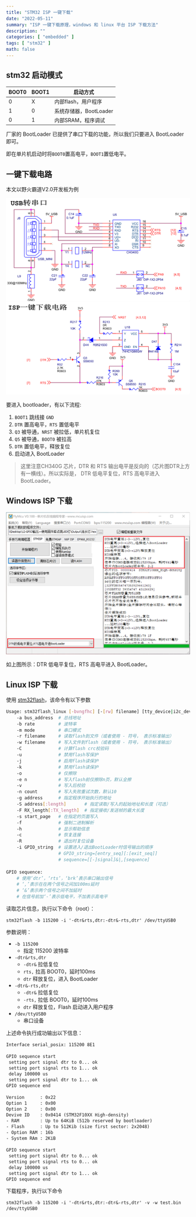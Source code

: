```yaml
---
title: "STM32 ISP 一键下载"
date: "2022-05-11"
summary: "ISP 一键下载原理，windows 和 linux 平台 ISP 下载方法"
description: ""
categories: [ "embedded" ]
tags: [ "stm32" ]
math: false
---
```


## stm32 启动模式

|BOOT0|BOOT1|启动方式|
|--|--|--|
|0|X|内部flash，用户程序|
|1|0|系统存储器，BootLoader|
|0|1|内部SRAM，程序调试|

厂家的 BootLoader 已提供了串口下载的功能，所以我们只要进入 BootLoader 即可。

即在单片机启动时将`BOOT0`置高电平，`BOOT1`置低电平。

## 一键下载电路

本文以野火霸道V2.0开发板为例

<div align="left">
    <img src="3.png" style="max-height:320px"></img>
</div>

<div align="left">
    <img src="2.png" style="max-height:320px"></img>
</div>

要进入 bootloader，有以下流程:

1. `BOOT1` 跳线接 `GND`
2. `DTR` 置高电平，`RTS` 置低电平
3. `Q3` 被导通，`NRST` 被拉低，单片机复位
4. `Q5` 被导通，`BOOT0` 被拉高
5. `DTR` 置低电平，释放复位
6. 启动进入 BootLoader

> 这里注意CH340G 芯片，DTR 和 RTS 输出电平是反向的（芯片图DTR上方有一横线）。所以实际是， DTR 低电平复位，RTS 高电平进入BootLoader。

## Windows ISP 下载

<div align="left">
    <img src="1.png" style="max-height:500px"></img>
</div>

如上图所示：DTR 低电平复位，RTS 高电平进入 BootLoader。

## Linux ISP 下载

使用 [stm32flash](https://sourceforge.net/projects/stm32flash/)，该命令有以下参数

```bash
Usage: stm32flash_linux [-bvngfhc] [-[rw] filename] [tty_device|i2c_device]
    -a bus_address  # 总线地址
    -b rate         # 波特率
    -m mode         # 串口模式
    -r filename     # 读取flash到文件（或者使用 - 符号， 表示标准输出）
    -w filename     # 写入文件到flash（或者使用 - 符号， 表示标准输出）
    -C              # 计算flash crc校验码
    -u              # 禁用flash写保护
    -j              # 启用flash读保护
    -k              # 禁用flash读保护
    -o              # 仅擦除
    -e n            # 写入flash前仅擦除n页，默认全擦
    -v              # 写入后校验
    -n count        # 写入失败重试次数，默认10
    -g address      # 指定程序开始执行的地址
    -S address[:length]       # 指定读取/写入的起始地址和长度（可选）
    -F RX_length[:TX_length]  # 指定接收/发送帧的最大长度
    -s start_page   # 在指定的页面写入
    -f              # 强制二进制解析
    -h              # 显示帮助信息
    -c              # 恢复连接
    -R              # 退出时复位设备
    -i GPIO_string  # 设置进入/退出BootLoader时信号输出的顺序
                    # GPIO_string=[entry_seq][:[exit_seq]]
                    # sequence=[[-]signal]&|,[sequence]
    
GPIO sequence:
    # 使用‘dtr’，‘rts’，‘brk’表示串口输出信号
    # ‘,’表示在在两个信号之间加100ms延时
    # ‘&’表示两个信号之间不加延时
    # 在信号前加‘-’表示低电平，不加表示高电平    
```

读取芯片信息，执行以下命令（root）：

```text
stm32flash -b 115200 -i '-dtr&rts,dtr:-dtr&-rts,dtr' /dev/ttyUSB0
```

参数说明：
- `-b 115200` 
   - 指定 115200 波特率
- `-dtr&rts,dtr`
   - `-dtr&` 拉低复位
   - `rts,` 拉高 BOOT0，延时100ms
   - `dtr` 释放复位，进入 BootLoader
- `-dtr&-rts,dtr`
   - `-dtr&` 拉低复位
   - `-rts,` 拉低 BOOT0，延时100ms
   - `dtr` 释放复位，Flash 启动进入用户程序
- `/dev/ttyUSB0`
   - 串口设备

上述命令执行成功输出以下信息：

```text
Interface serial_posix: 115200 8E1

GPIO sequence start
 setting port signal dtr to 0... ok
 setting port signal rts to 1... ok
 delay 100000 us
 setting port signal dtr to 1... ok
GPIO sequence end

Version      : 0x22
Option 1     : 0x00
Option 2     : 0x00
Devive ID    : 0x0414 (STM32F10XX High-density)
- RAM        : Up to 64KiB (512b reserved by bootloader)
- Flash      : Up to 512Kib (size first sector: 2x2048)
- Option RAM : 16b
- System RAm : 2KiB

GPIO sequence start
 setting port signal dtr to 0... ok
 setting port signal rts to 0... ok
 delay 100000 us
 setting port signal dtr to 1... ok
GPIO sequence end
```

下载程序，执行以下命令

```text
stm32flash -b 115200 -i '-dtr&rts,dtr:-dtr&-rts,dtr' -v -w test.bin /dev/ttyUSB0
```
